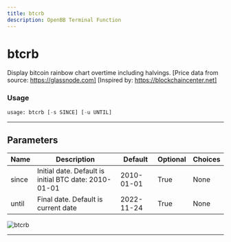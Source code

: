 ```yaml
---
title: btcrb
description: OpenBB Terminal Function
---
```


# btcrb

Display bitcoin rainbow chart overtime including halvings. [Price data from source: https://glassnode.com] [Inspired by: https://blockchaincenter.net]

### Usage

```python
usage: btcrb [-s SINCE] [-u UNTIL]
```

---

## Parameters

| Name | Description | Default | Optional | Choices |
| ---- | ----------- | ------- | -------- | ------- |
| since | Initial date. Default is initial BTC date: 2010-01-01 | 2010-01-01 | True | None |
| until | Final date. Default is current date | 2022-11-24 | True | None |
![btcrb](https://user-images.githubusercontent.com/46355364/154068553-f40e8a63-dd69-4508-a0f1-d91cfd5e6e9b.png)

---

